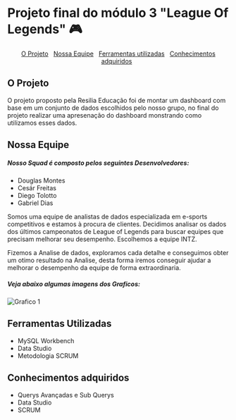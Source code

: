 # Projeto final do módulo 3 "League Of Legends" 🎮

<div id="inicio" align=center>
  <a href="#oprojeto">O Projeto</a>&nbsp;&nbsp;
  <a href="#nossaequipe">Nossa Equipe</a>&nbsp;&nbsp;
  <a href="#ferramentas">Ferramentas utilizadas</a>&nbsp;&nbsp;
  <a href="#conhecimentos">Conhecimentos adquiridos</a>&nbsp;&nbsp;
</div>

<h2 id="oprojeto">O Projeto</h2>
  <p>O projeto proposto pela Resilia Educação foi de montar um dashboard com base em um conjunto de dados escolhidos pelo nosso grupo, no final do projeto realizar uma apresenação do dashboard monstrando como utilizamos esses dados.</p>
  
  <h2 id="nossaequipe"> Nossa Equipe </h2>
   <h5>Nosso Squad é composto pelos seguintes Desenvolvedores:</h5>
  <ul>
  <li>Douglas Montes</li>
  <li> Cesár Freitas</li>
  <li>Diego Tolotto </li>
  <li>Gabriel Dias</li>
 </ul>
  <p> Somos uma equipe de analistas de dados especializada em e-sports competitivos e estamos à procura de clientes. Decidimos analisar os dados dos últimos campeonatos de League of Legends para buscar equipes que precisam melhorar seu desempenho. Escolhemos a equipe INTZ.</p>
  <p> Fizemos a Analise de dados, exploramos cada detalhe e conseguimos obter um otimo resultado na Analise, desta forma iremos conseguir ajudar a melhorar o desempenho da equipe de forma extraordinaria.</p>
  <h5> Veja abaixo algumas imagens dos Graficos: </h5>
  <img src="https://github.com/gabrieldiasweb/Projeto-Final-De-Modulo-3-/issues/1#issue-1185721024"
     alt="Grafico 1">
  
 <h2 id="ferramentas"> Ferramentas Utilizadas </h2>
 <ul>
  <li>MySQL Workbench</li>
  <li>Data Studio </li>
  <li>Metodologia SCRUM</li>
 </ul>
  <h2 id="conhecimentos">Conhecimentos adquiridos</h2>
  <ul>
  <li> Querys Avançadas e Sub Querys</li>
  <li>Data Studio</li>
  <li>SCRUM</li>
 </ul>
  


